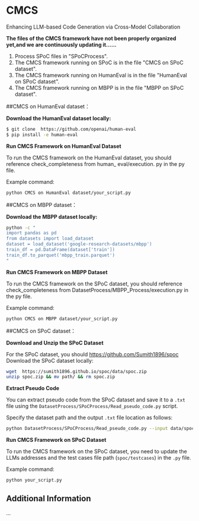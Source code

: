 # CMCS
Enhancing LLM-based Code Generation via Cross-Model Collaboration

**The files of the CMCS framework have not been properly organized yet,and we are continuously updating it......**

1. Process SPoC files in "SPoCProcess".
2. The CMCS framework running on SPoC is in the file "CMCS on SPoC dataset".
3. The CMCS framework running on HumanEval is in the file "HumanEval on SPoC dataset".
4. The CMCS framework running on MBPP is in the file "MBPP on SPoC dataset".


##CMCS on HumanEval dataset：

**Download the HumanEval dataset locally:**
```bash
$ git clone  https://github.com/openai/human-eval
$ pip install -e human-eval
```

**Run CMCS Framework on HumanEval Dataset**

To run the CMCS framework on the HumanEval dataset, you should reference check_completeness from human_ eval/execution. py in the py file.

Example command:

```bash
python CMCS on HumanEval dataset/your_script.py
```

##CMCS on MBPP dataset：

**Download the MBPP dataset locally:**
```bash
python -c "
import pandas as pd
from datasets import load_dataset
dataset = load_dataset('google-research-datasets/mbpp')
train_df = pd.DataFrame(dataset['train'])
train_df.to_parquet('mbpp_train.parquet')
"
```

**Run CMCS Framework on MBPP Dataset**

To run the CMCS framework on the SPoC dataset, you should reference check_completeness from DatasetProcess/MBPP_Process/execution.py in the py file.

Example command:

```bash
python CMCS on MBPP dataset/your_script.py
```

##CMCS on SPoC dataset：

**Download and Unzip the SPoC Dataset**

For the SPoC dataset, you should https://github.com/Sumith1896/spoc Download the SPoC dataset locally:
```bash
wget  https://sumith1896.github.io/spoc/data/spoc.zip
unzip spoc.zip && mv path/ && rm spoc.zip
```


**Extract Pseudo Code**

You can extract pseudo code from the SPoC dataset and save it to a `.txt` file using the `DatasetProcess/SPoCProcess/Read_pseudo_code.py` script.

Specify the dataset path and the output `.txt` file location as follows:

```bash
python DatasetProcess/SPoCProcess/Read_pseudo_code.py --input data/spoc --output output/pseudo_code.txt
```

**Run CMCS Framework on SPoC Dataset**

To run the CMCS framework on the SPoC dataset, you need to update the LLMs addresses and the test cases file path (`spoc/testcases`) in the `.py` file.

Example command:

```bash
python your_script.py
```


## Additional Information

...
```

